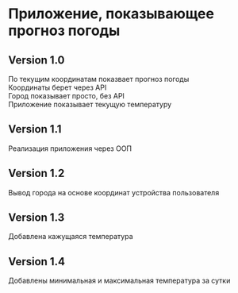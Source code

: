 # Приложение, показывающее прогноз погоды

## Version 1.0

По текущим координатам показвает прогноз погоды  
Координаты берет через API  
Город показывает просто, без API  
Приложение показывает текущую температуру

## Version 1.1

Реализация приложения через ООП

## Version 1.2

Вывод города на основе координат устройства пользователя

## Version 1.3

Добавлена кажущаяся температура

## Version 1.4

Добавлены минимальная и максимальная температура за сутки
